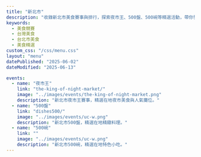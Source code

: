 ```yaml
---
title: "新北市"
description: "收錄新北市美食賽事與排行，探索夜市王、500盤、500碗等精選活動，帶你發現台灣在地美味。"
keywords:
  - 美食競賽
  - 台灣美食
  - 台北市美食
  - 美食精選
custom_css: "/css/menu.css"
layout: "menu"
datePublished: "2025-06-02"
dateModified: "2025-06-13"

events:
  - name: "夜市王"
    link: "the-king-of-night-market/"
    image: "../images/events/the-king-of-night-market.png"
    description: "新北市夜市王賽事，精選在地夜市美食與人氣攤位。"
  - name: "500盤"
    link: "dishes500/"
    image: "../images/events/uc-w.png"
    description: "新北市500盤，精選在地精緻料理。"
  - name: "500碗"
    link: ""
    image: "../images/events/uc-w.png"
    description: "新北市500碗，精選在地特色小吃。"
---
```

